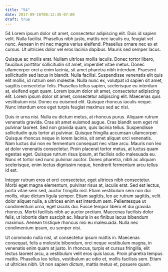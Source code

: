 ```yaml
---
title: "54"
date: 2017-09-16T08:12:45-07:00
draft: true
---
```


54
Lorem ipsum dolor sit amet, consectetur adipiscing elit. Duis id sapien velit. Nulla facilisi. Phasellus nibh justo, mattis nec iaculis eu, feugiat vel nunc. Aenean in mi nec magna varius eleifend. Phasellus ornare nec ex et cursus. Ut ultricies dolor vel eros lacinia dapibus. Mauris sed semper lacus.

Quisque ac mollis erat. Nullam ultrices mollis iaculis. Donec tortor libero, faucibus porttitor sollicitudin sit amet, imperdiet vitae metus. Donec ullamcorper orci a enim lacinia, sit amet pharetra nibh interdum. Praesent sollicitudin sed lacus in blandit. Nulla facilisi. Suspendisse venenatis elit quis elit mollis, id rutrum sem molestie. Nulla nunc ex, volutpat id sapien sit amet, sagittis consectetur felis. Phasellus tellus sapien, scelerisque eu interdum at, eleifend eget quam. Lorem ipsum dolor sit amet, consectetur adipiscing elit. Lorem ipsum dolor sit amet, consectetur adipiscing elit. Maecenas quis vestibulum nisi. Donec eu euismod elit. Quisque rhoncus iaculis neque. Nunc interdum eros eget turpis feugiat maximus sed ac nisi.

Duis in urna nisi. Nulla eu dictum metus, at rhoncus purus. Aliquam rutrum venenatis gravida. Cras sit amet euismod augue. Cras blandit sem eget mi pulvinar laoreet. Sed non gravida quam, quis lacinia tellus. Suspendisse sollicitudin quis tortor at pulvinar. Quisque fringilla accumsan ullamcorper. Quisque rhoncus neque in lorem lacinia, sit amet aliquet orci venenatis. Nam luctus dui non ex fermentum consequat nec vitae arcu. Mauris non leo at dolor venenatis consectetur. Proin placerat tortor metus, at luctus quam egestas eget. Quisque rutrum risus ipsum, at facilisis odio malesuada eu. Nunc et tortor sed nunc pulvinar auctor. Donec pharetra, nibh ac aliquam scelerisque, enim lectus dignissim neque, hendrerit fermentum arcu tellus id est.

Integer rutrum eros et orci consectetur, eget ultrices nibh consectetur. Morbi eget magna elementum, pulvinar risus at, iaculis erat. Sed est lectus, porta vitae sem sed, auctor fringilla nisl. Etiam vestibulum sem non dui mollis, vitae dictum ligula semper. Etiam sagittis, leo ac rutrum sagittis, velit dolor aliquet nulla, a ultrices enim est interdum sem. Pellentesque ut condimentum urna, eget iaculis dui. Fusce tempor libero et dui gravida rhoncus. Morbi facilisis nibh ac auctor pretium. Maecenas facilisis dolor felis, ut lobortis diam suscipit ac. Mauris in ex finibus lacus bibendum maximus. Aenean tristique rhoncus nisi eu malesuada. Nulla nec condimentum ipsum, eu semper nisi.

Ut commodo nulla nisl, ut consectetur ipsum mattis in. Maecenas consequat, felis a molestie bibendum, orci neque vestibulum magna, in venenatis enim quam at justo. In rhoncus, turpis et cursus fringilla, elit lectus laoreet arcu, a vestibulum velit eros quis lacus. Proin pharetra tempus mattis. Phasellus leo tellus, vestibulum ac odio et, mollis facilisis sem. Etiam ut ultricies nibh. Ut non sapien dictum, mattis metus et, posuere quam.

